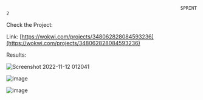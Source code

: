                                                                     SPRINT 2
  
  Check the Project:
         
  Link: [https://wokwi.com/projects/348062828084593236](https://wokwi.com/projects/348062828084593236) 
        
 
  Results:
                    
  ![Screenshot 2022-11-12 012041](https://user-images.githubusercontent.com/113611989/201421290-48fee873-cda4-4d14-a3ca-d6e06b299936.png)
  
  ![image](https://user-images.githubusercontent.com/113611989/201421428-4a5aaac7-f3d8-405a-8934-45991addde6f.png)
  
  ![image](https://user-images.githubusercontent.com/113611989/201421517-f085afd4-cb16-4c52-8db1-af5d827cc3c9.png)


                    

